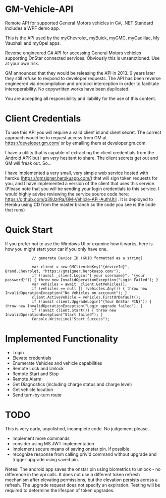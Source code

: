 # GM-Vehicle-API
Remote API for supported General Motors vehicles in C#, .NET Standard
Includes a WPF demo app.

This is the API used by the myChevrolet, myBuick, myGMC, myCadillac, My Vauxhall and myOpel apps.

Reverse engineered C# API for accessing General Motors vehicles supporting OnStar connected services.
Obviously this is unsanctioned. Use at your own risk.

GM announced that they would be releasing the API in 2013. 6 years later they still refuse to respond to developer requests.
The API has been reverse engineered via decompilation and protocol interception in order to facilitate interoperability. No copywritten works have been duplicated.

You are accepting all responsibility and liability for the use of this content.

# Client Credentials
To use this API you will require a valid client id and client secret. The correct approach would be to request access from GM at https://developer.gm.com/ or by emailing them at developer.gm.com.

I have a utility that is capable of extracting the client credentials from the Android APK but I am _very_ hesitant to share. The client secrets get out and GM will freak out. So...

I have implemented a very small, very simple web service hosted with heroku (https://gmsigner.herokuapp.com/) that will sign token requests for you,
and I have implemented a version of the client that uses this service.
(Please note that you will be sending your login credentials to this service. I would highly advise reviewing the service source code here: https://github.com/q39JzrRa/GM-Vehicle-API-AuthUtil . It is deployed to Heroku using CD from the master branch so the code you see is the code that runs)


# Quick Start
If you prefer not to use the Windows UI or examine how it works, here is how you might start your car if you only have one.

```
            // generate Device ID (GUID formatted as a string)

            var client = new GMClientNoKey("{deviceId}", Brand.Chevrolet, "https://gmsigner.herokuapp.com/");
            if (!await _client.Login("{ your username}", "{your password}")) { throw new InvalidOperationException("Login Failed"); }
            var vehicles = await _client.GetVehicles();
            if (vehicles == null || !vehicles.Any()) { throw new InvalidOperationException("No Vehicles on acccount"); }
            client.ActiveVehicle = vehicles.FirstOrDefault();
            if (!await client.UpgradeLogin("{Your OnStar PIN}")) { throw new InvalidOperationException("Login upgrade failed"); }
            if (!await client.Start()) { throw new InvalidOperationException("Start failed"); }
            Console.WriteLine("Start Success");
```


# Implemented Functionality
* Login
* Elevate credentials
* Enumerate Vehicles and vehicle capabilities
* Remote Lock and Unlock
* Remote Start and Stop
* Remote Alarm
* Get Diagnostics (including charge status and charge level)
* Get vehicle location
* Send turn-by-turn route


# TODO
This is very early, unpolished, incomplete code. No judgement please.

* Implement more commands
* consider using MS JWT implementation
* Implement secure means of saving onstar pin. If possible.
* recognize response from calling priv'd command without upgrade and trigger upgrade using saved pin.

Notes: The android app saves the onstar pin using biometrics to unlock - no difference in the api calls. It does not use a different token refresh mechanism after elevating permissions, but the elevation persists across a refresh. The upgrade request does not specify an expiration. Testing will be required to determine the lifespan of token upgrades.

